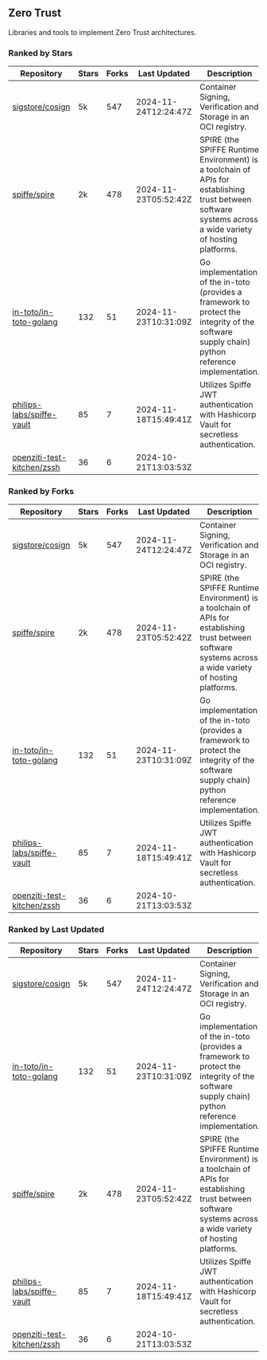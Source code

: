 ## Zero Trust

Libraries and tools to implement Zero Trust architectures.

### Ranked by Stars

| Repository | Stars | Forks | Last Updated | Description | 
|------------|-------|-------|--------------|-------------|
| [sigstore/cosign](https://github.com/sigstore/cosign) | 5k | 547 | 2024-11-24T12:24:47Z |  Container Signing, Verification and Storage in an OCI registry. |
| [spiffe/spire](https://github.com/spiffe/spire) | 2k | 478 | 2024-11-23T05:52:42Z |  SPIRE (the SPIFFE Runtime Environment) is a toolchain of APIs for establishing trust between software systems across a wide variety of hosting platforms. |
| [in-toto/in-toto-golang](https://github.com/in-toto/in-toto-golang) | 132 | 51 | 2024-11-23T10:31:09Z |  Go implementation of the in-toto (provides a framework to protect the integrity of the software supply chain) python reference implementation. |
| [philips-labs/spiffe-vault](https://github.com/philips-labs/spiffe-vault) | 85 | 7 | 2024-11-18T15:49:41Z |  Utilizes Spiffe JWT authentication with Hashicorp Vault for secretless authentication. |
| [openziti-test-kitchen/zssh](https://github.com/openziti-test-kitchen/zssh) | 36 | 6 | 2024-10-21T13:03:53Z |  |

### Ranked by Forks

| Repository | Stars | Forks | Last Updated | Description | 
|------------|-------|-------|--------------|-------------|
| [sigstore/cosign](https://github.com/sigstore/cosign) | 5k | 547 | 2024-11-24T12:24:47Z |  Container Signing, Verification and Storage in an OCI registry. |
| [spiffe/spire](https://github.com/spiffe/spire) | 2k | 478 | 2024-11-23T05:52:42Z |  SPIRE (the SPIFFE Runtime Environment) is a toolchain of APIs for establishing trust between software systems across a wide variety of hosting platforms. |
| [in-toto/in-toto-golang](https://github.com/in-toto/in-toto-golang) | 132 | 51 | 2024-11-23T10:31:09Z |  Go implementation of the in-toto (provides a framework to protect the integrity of the software supply chain) python reference implementation. |
| [philips-labs/spiffe-vault](https://github.com/philips-labs/spiffe-vault) | 85 | 7 | 2024-11-18T15:49:41Z |  Utilizes Spiffe JWT authentication with Hashicorp Vault for secretless authentication. |
| [openziti-test-kitchen/zssh](https://github.com/openziti-test-kitchen/zssh) | 36 | 6 | 2024-10-21T13:03:53Z |  |

### Ranked by Last Updated

| Repository | Stars | Forks | Last Updated | Description | 
|------------|-------|-------|--------------|-------------|
| [sigstore/cosign](https://github.com/sigstore/cosign) | 5k | 547 | 2024-11-24T12:24:47Z |  Container Signing, Verification and Storage in an OCI registry. |
| [in-toto/in-toto-golang](https://github.com/in-toto/in-toto-golang) | 132 | 51 | 2024-11-23T10:31:09Z |  Go implementation of the in-toto (provides a framework to protect the integrity of the software supply chain) python reference implementation. |
| [spiffe/spire](https://github.com/spiffe/spire) | 2k | 478 | 2024-11-23T05:52:42Z |  SPIRE (the SPIFFE Runtime Environment) is a toolchain of APIs for establishing trust between software systems across a wide variety of hosting platforms. |
| [philips-labs/spiffe-vault](https://github.com/philips-labs/spiffe-vault) | 85 | 7 | 2024-11-18T15:49:41Z |  Utilizes Spiffe JWT authentication with Hashicorp Vault for secretless authentication. |
| [openziti-test-kitchen/zssh](https://github.com/openziti-test-kitchen/zssh) | 36 | 6 | 2024-10-21T13:03:53Z |  |

